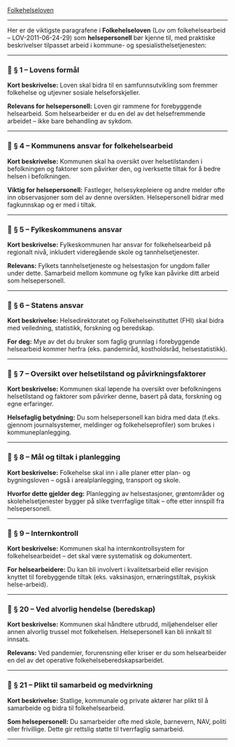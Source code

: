 [Folkehelseloven](https://lovdata.no/dokument/NL/lov/2011-06-24-29?q=folkehelseloven)

---

Her er de viktigste paragrafene i **Folkehelseloven** (Lov om folkehelsearbeid – LOV-2011-06-24-29) som **helsepersonell** bør kjenne til, med praktiske beskrivelser tilpasset arbeid i kommune- og spesialisthelsetjenesten:

---

### 🔹 **§ 1 – Lovens formål**

**Kort beskrivelse:**
Loven skal bidra til en samfunnsutvikling som fremmer folkehelse og utjevner sosiale helseforskjeller.

**Relevans for helsepersonell:**
Loven gir rammene for forebyggende helsearbeid. Som helsearbeider er du en del av det helsefremmende arbeidet – ikke bare behandling av sykdom.

---

### 🔹 **§ 4 – Kommunens ansvar for folkehelsearbeid**

**Kort beskrivelse:**
Kommunen skal ha oversikt over helsetilstanden i befolkningen og faktorer som påvirker den, og iverksette tiltak for å bedre helsen i befolkningen.

**Viktig for helsepersonell:**
Fastleger, helsesykepleiere og andre melder ofte inn observasjoner som del av denne oversikten. Helsepersonell bidrar med fagkunnskap og er med i tiltak.

---

### 🔹 **§ 5 – Fylkeskommunens ansvar**

**Kort beskrivelse:**
Fylkeskommunen har ansvar for folkehelsearbeid på regionalt nivå, inkludert videregående skole og tannhelsetjenester.

**Relevans:**
Fylkets tannhelsetjeneste og helsestasjon for ungdom faller under dette. Samarbeid mellom kommune og fylke kan påvirke ditt arbeid som helsepersonell.

---

### 🔹 **§ 6 – Statens ansvar**

**Kort beskrivelse:**
Helsedirektoratet og Folkehelseinstituttet (FHI) skal bidra med veiledning, statistikk, forskning og beredskap.

**For deg:**
Mye av det du bruker som faglig grunnlag i forebyggende helsearbeid kommer herfra (eks. pandemiråd, kostholdsråd, helsestatistikk).

---

### 🔹 **§ 7 – Oversikt over helsetilstand og påvirkningsfaktorer**

**Kort beskrivelse:**
Kommunen skal løpende ha oversikt over befolkningens helsetilstand og faktorer som påvirker denne, basert på data, forskning og egne erfaringer.

**Helsefaglig betydning:**
Du som helsepersonell kan bidra med data (f.eks. gjennom journalsystemer, meldinger og folkehelseprofiler) som brukes i kommuneplanlegging.

---

### 🔹 **§ 8 – Mål og tiltak i planlegging**

**Kort beskrivelse:**
Folkehelse skal inn i alle planer etter plan- og bygningsloven – også i arealplanlegging, transport og skole.

**Hvorfor dette gjelder deg:**
Planlegging av helsestasjoner, grøntområder og skolehelsetjenester bygger på slike tverrfaglige tiltak – ofte etter innspill fra helsepersonell.

---

### 🔹 **§ 9 – Internkontroll**

**Kort beskrivelse:**
Kommunen skal ha internkontrollsystem for folkehelsearbeidet – det skal være systematisk og dokumentert.

**For helsearbeidere:**
Du kan bli involvert i kvalitetsarbeid eller revisjon knyttet til forebyggende tiltak (eks. vaksinasjon, ernæringstiltak, psykisk helse-arbeid).

---

### 🔹 **§ 20 – Ved alvorlig hendelse (beredskap)**

**Kort beskrivelse:**
Kommunen skal håndtere utbrudd, miljøhendelser eller annen alvorlig trussel mot folkehelsen. Helsepersonell kan bli innkalt til innsats.

**Relevans:**
Ved pandemier, forurensning eller kriser er du som helsearbeider en del av det operative folkehelseberedskapsarbeidet.

---

### 🔹 **§ 21 – Plikt til samarbeid og medvirkning**

**Kort beskrivelse:**
Statlige, kommunale og private aktører har plikt til å samarbeide og bidra til folkehelsearbeid.

**Som helsepersonell:**
Du samarbeider ofte med skole, barnevern, NAV, politi eller frivillige. Dette gir rettslig støtte til tverrfaglig samarbeid.

---
